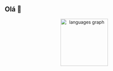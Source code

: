 ## Olá 👋
<div align="center">
  <img src="https://github-readme-stats.vercel.app/api/top-langs?username=Rithielynena2&locale=en&hide_title=true&layout=compact&card_width=320&langs_count=5&theme=panda&hide_border=false&order=2" height="150" alt="languages graph"  />
</div>

###
<!--
**Rithielynena2/Rithielynena2** is a ✨ _special_ ✨ repository because its `README.md` (this file) appears on your GitHub profile.

Here are some ideas to get you started:

- 🔭 I’m currently working on ...
- 🌱 I’m currently learning ...
- 👯 I’m looking to collaborate on ...
- 🤔 I’m looking for help with ...
- 💬 Ask me about ...
- 📫 How to reach me: ...
- 😄 Pronouns: ...
- ⚡ Fun fact: ...
-->
